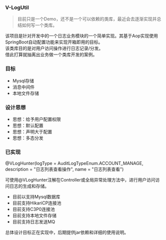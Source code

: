 ### V-LogUtil

> 目前只是一个Demo，还不是一个可以依赖的类库，最近会去逐渐实现并总结如何写一个类库。

该项目是针对开发中的一个日志业务模块的一个简单实现。其基于Aop实现使用SpringBoot自动配置功能来实现开箱即用的目标。
<br>该类库目的是对用户访问操作进行日志记录/分发。
<br>借此打算就抽离出业务做一个类库开发的案例。

### 目标

- Mysql存储
- 消息中间件
- 本地文件存储

### 设计思想

- 思想：给予用户配置权限
- 思想：默认配置
- 思想：声明大于配置
- 思想：多态分发

### 已实现

@VLogHunter(logType = AuditLogTypeEnum.ACCOUNT_MANAGE, description = "日志列表查看操作", name = "日志列表查看")<br>

可使用@VLogHunter注解在Controller或全局异常处理方法中，进行用户访问访问日志的生成和存储。

- 目前以支持Mysql数据库
- 目前支持HikariCP连接池
- 目前支持C3P0连接池
- 目前支持本地文件存储
- 目前支持日志发送MQ

总体设计目标正在实现中，后期提供jar依赖和详细的使用说明。

